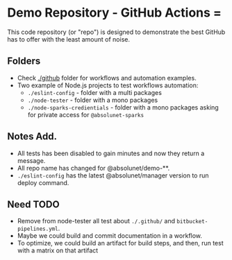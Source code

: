 # Demo Repository - GitHub Actions =

This code repository (or "repo") is designed to demonstrate the best GitHub has to offer with the least amount of noise.

## Folders

- Check [./github](./.github/) folder for workflows and automation examples.
- Two example of Node.js projects to test workflows automation:
  - `./eslint-config` - folder with a multi packages
  - `./node-tester` - folder with a mono packages
  - `./node-sparks-credientials` - folder with a mono packages asking for private access for `@absolunet-sparks`

## Notes Add.

- All tests has been disabled to gain minutes and now they return a message.
- All repo name has changed for @absolunet/demo-\*\*.
- `./eslint-config` has the latest @absolunet/manager version to run deploy command.

## Need TODO

- Remove from node-tester all test about `./.github/` and `bitbucket-pipelines.yml`.
- Maybe we could build and commit documentation in a workflow.
- To optimize, we could build an artifact for build steps, and then, run test with a matrix on that artifact
